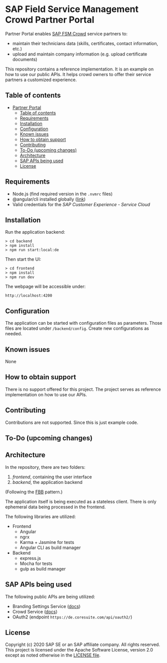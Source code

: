 # SAP Field Service Management Crowd Partner Portal

Partner Portal enables [SAP FSM Crowd](https://apps.coresystems.net/marketplace/) service partners to:
* maintain their technicians data (skills, certificates, contact information, etc.)
* upload and maintain company information (e.g. upload certificate documents)

This repository contains a reference implementation. It is an example on how to use our public APIs. It helps crowd owners to offer their service partners a customized experience.


## Table of contents

- [Partner Portal](#partner-portal)
  - [Table of contents](#table-of-contents)
  - [Requirements](#requirements)
  - [Installation](#installation)
  - [Configuration](#configuration)
  - [Known issues](#known-issues)
  - [How to obtain support](#how-to-obtain-support)
  - [Contributing](#contributing)
  - [To-Do (upcoming changes)](#to-do-upcoming-changes)
  - [Architecture](#architecture)
  - [SAP APIs being used](#sap-apis-being-used)
  - [License](#license)

## Requirements
* Node.js (find required version in the `.nvmrc` files)
* @angular/cli installed globally ([link](https://cli.angular.io/))
* Valid credentials for the *SAP Customer Experience - Service Cloud*


## Installation

Run the application backend:
```shell
> cd backend
> npm install
> npm run start:local:de
```

Then start the UI:
```shell
> cd frontend
> npm install
> npm run dev
```

The webpage will be accessible under:
```
http://localhost:4200
```

## Configuration

The application can be started with configuration files as parameters. Those files are located under `/backend/config`. Create new configurations as needed.


## Known issues

None


## How to obtain support

There is no support offered for this project. The project serves as reference implementation on how to use our APIs.


## Contributing

Contributions are not supported. Since this is just example code.


## To-Do (upcoming changes)

## Architecture

In the repository, there are two folders:
1. _frontend_, containing the user interface
2. _backend_, the application backend

(Following the [FBB](https://samnewman.io/patterns/architectural/bff/) pattern.)

The application itself is being executed as a stateless client. There is only ephemeral data being processed in the frontend.

The following libraries are utilized:
* Frontend
  * Angular
  * ngrx
  * Karma + Jasmine for tests
  * Angular CLI as build manager
* Backend
  * express.js
  * Mocha for tests
  * gulp as build manager


## SAP APIs being used

The following public APIs are being utilized:
* Branding Settings Service ([docs](https://de.coresuite.com/cloud-crowd-branding-service/swagger-ui.html))
* Crowd Service ([docs](https://de.coresuite.com/cloud-crowd-service/swagger-ui.html))
* OAuth2 (endpoint `https://de.coresuite.com/api/oauth2/`)


## License
Copyright (c) 2020 SAP SE or an SAP affiliate company. All rights reserved. This project is licensed under the Apache Software License, version 2.0 except as noted otherwise in the [LICENSE file](LICENSE).
